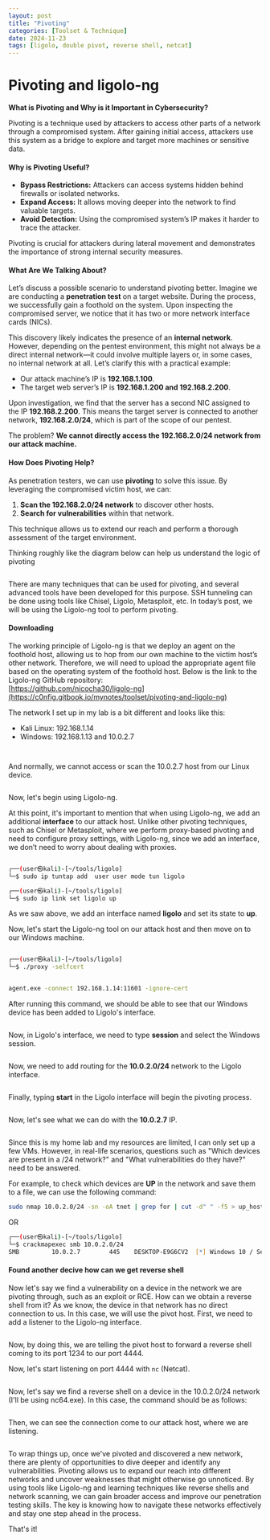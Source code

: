 ```yaml
---
layout: post
title: "Pivoting"
categories: [Toolset & Technique]
date: 2024-11-23
tags: [ligolo, double pivot, reverse shell, netcat]
---
```

# Pivoting and ligolo-ng

**What is Pivoting and Why is it Important in Cybersecurity?**

Pivoting is a technique used by attackers to access other parts of a network through a compromised system. After gaining initial access, attackers use this system as a bridge to explore and target more machines or sensitive data.

#### Why is Pivoting Useful?

* **Bypass Restrictions:** Attackers can access systems hidden behind firewalls or isolated networks.
* **Expand Access:** It allows moving deeper into the network to find valuable targets.
* **Avoid Detection:** Using the compromised system’s IP makes it harder to trace the attacker.

Pivoting is crucial for attackers during lateral movement and demonstrates the importance of strong internal security measures.

#### What Are We Talking About?

Let’s discuss a possible scenario to understand pivoting better. Imagine we are conducting a **penetration test** on a target website. During the process, we successfully gain a foothold on the system. Upon inspecting the compromised server, we notice that it has two or more network interface cards (NICs).

This discovery likely indicates the presence of an **internal network**. However, depending on the pentest environment, this might not always be a direct internal network—it could involve multiple layers or, in some cases, no internal network at all. Let’s clarify this with a practical example:

* Our attack machine’s IP is **192.168.1.100**.
* The target web server’s IP is **192.168.1.200 and 192.168.2.200**.

Upon investigation, we find that the server has a second NIC assigned to the IP **192.168.2.200**. This means the target server is connected to another network, **192.168.2.0/24**, which is part of the scope of our pentest.

The problem? **We cannot directly access the 192.168.2.0/24 network from our attack machine.**

#### How Does Pivoting Help?

As penetration testers, we can use **pivoting** to solve this issue. By leveraging the compromised victim host, we can:

1. **Scan the 192.168.2.0/24 network** to discover other hosts.
2. **Search for vulnerabilities** within that network.

This technique allows us to extend our reach and perform a thorough assessment of the target environment.

Thinking roughly like the diagram below can help us understand the logic of pivoting

<figure><img src="../assets/img/pivoting-1.png" alt=""><figcaption></figcaption></figure>

There are many techniques that can be used for pivoting, and several advanced tools have been developed for this purpose. SSH tunneling can be done using tools like Chisel, Ligolo, Metasploit, etc. In today’s post, we will be using the Ligolo-ng tool to perform pivoting.

#### Downloading

The working principle of Ligolo-ng is that we deploy an agent on the foothold host, allowing us to hop from our own machine to the victim host’s other network. Therefore, we will need to upload the appropriate agent file based on the operating system of the foothold host. Below is the link to the Ligolo-ng GitHub repository: \
[https://github.com/nicocha30/ligolo-ng](https://c0nfig.gitbook.io/mynotes/toolset/pivoting-and-ligolo-ng)

The network I set up in my lab is a bit different and looks like this:

* Kali Linux: 192.168.1.14
* Windows: 192.168.1.13 and 10.0.2.7



<figure><img src="../assets/img/linux_IP.png" alt=""><figcaption></figcaption></figure>

<figure><img src="../assets/img/Windows1_IP.png" alt=""><figcaption></figcaption></figure>

And normally, we cannot access or scan the 10.0.2.7 host from our Linux device.

<figure><img src="../assets/img/cant_ping_nic2.png" alt=""><figcaption></figcaption></figure>

Now, let's begin using Ligolo-ng.

At this point, it's important to mention that when using Ligolo-ng, we add an additional **interface** to our attack host. Unlike other pivoting techniques, such as Chisel or Metasploit, where we perform proxy-based pivoting and need to configure proxy settings, with Ligolo-ng, since we add an interface, we don’t need to worry about dealing with proxies.



<figure><img src="../assets/img/adding-ligolo-dev.png" alt=""><figcaption></figcaption></figure>

```bash
┌──(user㉿kali)-[~/tools/ligolo]
└─$ sudo ip tuntap add  user user mode tun ligolo

```

```bash
┌──(user㉿kali)-[~/tools/ligolo]
└─$ sudo ip link set ligolo up
```

As we saw above, we add an interface named **ligolo** and set its state to **up**.

Now, let's start the Ligolo-ng tool on our attack host and then move on to our Windows machine.

<figure><img src="../assets/img/start-ligolo.png" alt=""><figcaption></figcaption></figure>

```bash
┌──(user㉿kali)-[~/tools/ligolo]
└─$ ./proxy -selfcert
```

<figure><img src="../assets/img/windows-start-ligolo.png" alt=""><figcaption></figcaption></figure>

```cmd
agent.exe -connect 192.168.1.14:11601 -ignore-cert

```

After running this command, we should be able to see that our Windows device has been added to Ligolo's interface.

<figure><img src="../assets/img/windows-added-ligolo.png" alt=""><figcaption></figcaption></figure>

Now, in Ligolo's interface, we need to type **session** and select the Windows session.

<figure><img src="../assets/img/select-session.png" alt=""><figcaption></figcaption></figure>



Now, we need to add routing for the **10.0.2.0/24** network to the Ligolo interface.

<figure><img src="../assets/img/adding-route.png" alt=""><figcaption></figcaption></figure>

Finally, typing **start** in the Ligolo interface will begin the pivoting process.

<figure><img src="../assets/img/start-ligggolo.png" alt=""><figcaption></figcaption></figure>

Now, let's see what we can do with the **10.0.2.7** IP.

<figure><img src="../assets/img/can_ping_10.0.2.7.png" alt=""><figcaption></figcaption></figure>

Since this is my home lab and my resources are limited, I can only set up a few VMs. However, in real-life scenarios, questions such as "Which devices are present in a /24 network?" and "What vulnerabilities do they have?" need to be answered.

For example, to check which devices are **UP** in the network and save them to a file, we can use the following command:

```bash
sudo nmap 10.0.2.0/24 -sn -oA tnet | grep for | cut -d" " -f5 > up_host.txt
```

OR

```zsh
┌──(user㉿kali)-[~/tools/ligolo]
└─$ crackmapexec smb 10.0.2.0/24   
SMB         10.0.2.7        445    DESKTOP-E9G6CV2  [*] Windows 10 / Server 2019 Build 19041 x64 (name:DESKTOP-E9G6CV2) (domain:DESKTOP-E9G6CV2) (signing:False) (SMBv1:False)
```

#### Found another decive how can we get reverse shell

Now let's say we find a vulnerability on a device in the network we are pivoting through, such as an exploit or RCE. How can we obtain a reverse shell from it? As we know, the device in that network has no direct connection to us. In this case, we will use the pivot host. First, we need to add a listener to the Ligolo-ng interface.

<figure><img src="../assets/img/listener_start.png" alt=""><figcaption></figcaption></figure>

Now, by doing this, we are telling the pivot host to forward a reverse shell coming to its port 1234 to our port 4444.

Now, let's start listening on port 4444 with `nc` (Netcat).

<figure><img src="../assets/img/nc -lvnp 4444.png" alt=""><figcaption></figcaption></figure>



Now, let's say we find a reverse shell on a device in the 10.0.2.0/24 network (I'll be using nc64.exe). In this case, the command should be as follows:

<figure><img src="../assets/img/windows_nc64.png" alt=""><figcaption></figcaption></figure>

Then, we can see the connection come to our attack host, where we are listening.

<figure><img src="../assets/img/hophophop.png" alt=""><figcaption></figcaption></figure>

To wrap things up, once we've pivoted and discovered a new network, there are plenty of opportunities to dive deeper and identify any vulnerabilities. Pivoting allows us to expand our reach into different networks and uncover weaknesses that might otherwise go unnoticed. By using tools like Ligolo-ng and learning techniques like reverse shells and network scanning, we can gain broader access and improve our penetration testing skills. The key is knowing how to navigate these networks effectively and stay one step ahead in the process.

That's it!

[\
](https://c0nfig.gitbook.io/mynotes/htb-academy/password-attacks-lab-medium)
